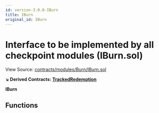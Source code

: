```yaml
---
id: version-3.0.0-IBurn
title: IBurn
original_id: IBurn
---
```


# Interface to be implemented by all checkpoint modules (IBurn.sol)

View Source: [contracts/modules/Burn/IBurn.sol](../../../contracts/modules/Burn/IBurn.sol)

**↘ Derived Contracts: [TrackedRedemption](TrackedRedemption.md)**

**IBurn**

## Functions

